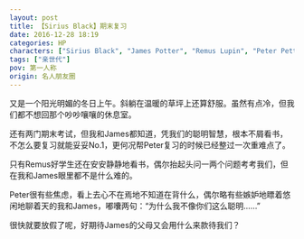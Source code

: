 ```yaml
---
layout: post
title: 【Sirius Black】期末复习
date: 2016-12-28 18:19
categories: HP
characters: ["Sirius Black", "James Potter", "Remus Lupin", "Peter Pettigrew"]
tags: ["亲世代"]
pov: 第一人称
origin: 名人朋友圈
---
```


又是一个阳光明媚的冬日上午。斜躺在温暖的草坪上还算舒服。虽然有点冷，但我们都不想回那个吵吵嚷嚷的休息室。

还有两门期末考试，但我和James都知道，凭我们的聪明智慧，根本不屑看书，不怎么要复习就能妥妥No.1，更何况帮Peter复习的时候已经整过一次重难点了。

只有Remus好学生还在安安静静地看书，偶尔抬起头问一两个问题考考我们，但在我和James眼里都不是什么难的。

Peter很有些焦虑，看上去心不在焉地不知道在背什么，偶尔略有些嫉妒地瞟着悠闲地聊着天的我和James，嘟囔两句：“为什么我不像你们这么聪明……”

很快就要放假了呢，好期待James的父母又会用什么来款待我们？

